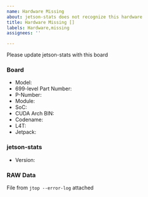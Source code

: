 ```yaml
---
name: Hardware Missing
about: jetson-stats does not recognize this hardware
title: Hardware Missing []
labels: Hardware,missing
assignees: ''

---
```


Please update jetson-stats with this board
<!-- Complete all fields
  You can find this data on:
   * jetson_release -v
   * jtop (page INFO)
-->
### Board

- Model:
- 699-level Part Number:
- P-Number:
- Module:
- SoC:
- CUDA Arch BIN:
- Codename:
- L4T:
- Jetpack:

<!-- Use jtop -v -->
### jetson-stats

- Version:

<!-- Please attach the output from: jtop --error-log -->
### RAW Data

File from `jtop --error-log` attached
